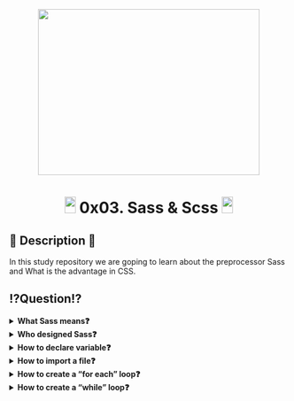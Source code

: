 <div align="center"><img src="https://user-images.githubusercontent.com/66263776/116878805-77297c00-abe5-11eb-9ebb-1e46b03d13c5.png" width="400" height= "300"> </div>

# <div align="center"><img src="https://user-images.githubusercontent.com/66263776/98705433-b6b88f00-234b-11eb-97b7-cb193f7424f4.png" width="20" height= "30"> 0x03. Sass & Scss <img src="https://user-images.githubusercontent.com/66263776/98705433-b6b88f00-234b-11eb-97b7-cb193f7424f4.png" width="20" height= "30"> </div>

## :scroll: Description :scroll:
In this study repository we are goping to learn about the preprocessor Sass and What is the advantage in CSS.
## :interrobang:Question:interrobang:
<details>
<summary><b>What Sass means❓</b></summary>
Syntactically Awesome StyleSheets
</details>
<details>
<summary><b>Who designed Sass❓</b></summary>
Hampton Catlin
</details>
<details>
<summary><b>How to declare variable❓</b></summary>
$my_var
</details>
<details>
<summary><b>How to import a file❓</b></summary>
@import 'my_file';
</details>
<details>
<summary><b>How to create a “for each” loop❓</b></summary>
@each $my_item in $my_list
</details>
<details>
<summary><b>How to create a “while” loop❓</b></summary>
@while $i < 10
</details>